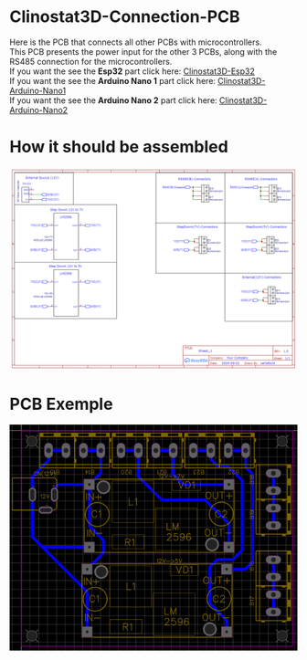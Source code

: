 # Clinostat3D-Connection-PCB
Here is the PCB that connects all other PCBs with microcontrollers.</br>
This PCB presents the power input for the other 3 PCBs, along with the RS485 connection for the microcontrollers.</br>
If you want the see the <strong>Esp32</strong> part click here: [Clinostat3D-Esp32](https://github.com/carloterzaghi/Clinostat3D-Esp32)</br>
If you want the see the <strong>Arduino Nano 1</strong> part click here: [Clinostat3D-Arduino-Nano1](https://github.com/carloterzaghi/Clinostat3D-Arduino)</br>
If you want the see the <strong>Arduino Nano 2</strong> part click here: [Clinostat3D-Arduino-Nano2](https://github.com/carloterzaghi/Clinostat3D-Arduino2)</br>

# How it should be assembled
![Alt text](https://github.com/carloterzaghi/Clinostat3D-Connection-PCB/blob/main/Connections_PCB.png)

# PCB Exemple
![Alt text](https://github.com/carloterzaghi/Clinostat3D-Connection-PCB/blob/main/Connections.png)
